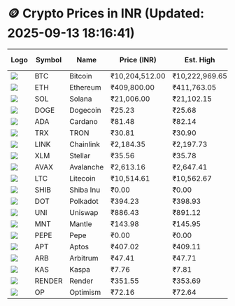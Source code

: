 # 🪙 Crypto Prices in INR (Updated: 2025-09-13 18:16:41)

| Logo | Symbol | Name       | Price (INR) | Est. High | Est. Low | Gross Profit | Fees | Net Profit | ROI % |
|------|--------|------------|-------------|-----------|----------|---------------|------|-------------|--------|
| ![](https://coin-images.coingecko.com/coins/images/1/large/bitcoin.png?1696501400) | BTC    | Bitcoin    | ₹10,204,512.00 | ₹10,222,969.65 | ₹10,186,054.35 | ₹362.41 | ₹200.00 | ₹162.41 | 0.16% |
| ![](https://coin-images.coingecko.com/coins/images/279/large/ethereum.png?1696501628) | ETH    | Ethereum   | ₹409,800.00 | ₹411,763.05 | ₹407,836.95 | ₹962.66 | ₹200.00 | ₹762.66 | 0.76% |
| ![](https://coin-images.coingecko.com/coins/images/4128/large/solana.png?1718769756) | SOL    | Solana     | ₹21,006.00 | ₹21,102.15 | ₹20,909.85 | ₹919.66 | ₹200.00 | ₹719.66 | 0.72% |
| ![](https://coin-images.coingecko.com/coins/images/5/large/dogecoin.png?1696501409) | DOGE   | Dogecoin   | ₹25.23 | ₹25.68 | ₹24.78 | ₹3,619.64 | ₹200.00 | ₹3,419.64 | 3.42% |
| ![](https://coin-images.coingecko.com/coins/images/975/large/cardano.png?1696502090) | ADA    | Cardano    | ₹81.48 | ₹82.14 | ₹80.82 | ₹1,625.77 | ₹200.00 | ₹1,425.77 | 1.43% |
| ![](https://coin-images.coingecko.com/coins/images/1094/large/tron-logo.png?1696502193) | TRX    | TRON       | ₹30.81 | ₹30.90 | ₹30.72 | ₹556.56 | ₹200.00 | ₹356.56 | 0.36% |
| ![](https://coin-images.coingecko.com/coins/images/877/large/chainlink-new-logo.png?1696502009) | LINK   | Chainlink  | ₹2,184.35 | ₹2,197.73 | ₹2,170.97 | ₹1,232.63 | ₹200.00 | ₹1,032.63 | 1.03% |
| ![](https://coin-images.coingecko.com/coins/images/100/large/fmpFRHHQ_400x400.jpg?1735231350) | XLM    | Stellar    | ₹35.56 | ₹35.78 | ₹35.34 | ₹1,264.98 | ₹200.00 | ₹1,064.98 | 1.06% |
| ![](https://coin-images.coingecko.com/coins/images/12559/large/Avalanche_Circle_RedWhite_Trans.png?1696512369) | AVAX   | Avalanche  | ₹2,613.16 | ₹2,647.41 | ₹2,578.91 | ₹2,655.89 | ₹200.00 | ₹2,455.89 | 2.46% |
| ![](https://coin-images.coingecko.com/coins/images/2/large/litecoin.png?1696501400) | LTC    | Litecoin   | ₹10,514.61 | ₹10,562.67 | ₹10,466.55 | ₹918.33 | ₹200.00 | ₹718.33 | 0.72% |
| ![](https://coin-images.coingecko.com/coins/images/11939/large/shiba.png?1696511800) | SHIB   | Shiba Inu  | ₹0.00 | ₹0.00 | ₹0.00 | ₹2,630.85 | ₹200.00 | ₹2,430.85 | 2.43% |
| ![](https://coin-images.coingecko.com/coins/images/12171/large/polkadot.png?1696512008) | DOT    | Polkadot   | ₹394.23 | ₹398.93 | ₹389.53 | ₹2,412.90 | ₹200.00 | ₹2,212.90 | 2.21% |
| ![](https://coin-images.coingecko.com/coins/images/12504/large/uniswap-logo.png?1720676669) | UNI    | Uniswap    | ₹886.43 | ₹891.12 | ₹881.74 | ₹1,063.24 | ₹200.00 | ₹863.24 | 0.86% |
| ![](https://coin-images.coingecko.com/coins/images/30980/large/Mantle-Logo-mark.png?1739213200) | MNT    | Mantle     | ₹143.98 | ₹145.95 | ₹142.01 | ₹2,773.74 | ₹200.00 | ₹2,573.74 | 2.57% |
| ![](https://coin-images.coingecko.com/coins/images/29850/large/pepe-token.jpeg?1696528776) | PEPE   | Pepe       | ₹0.00 | ₹0.00 | ₹0.00 | ₹3,344.96 | ₹200.00 | ₹3,144.96 | 3.14% |
| ![](https://coin-images.coingecko.com/coins/images/26455/large/aptos_round.png?1696525528) | APT    | Aptos      | ₹407.02 | ₹409.11 | ₹404.93 | ₹1,030.54 | ₹200.00 | ₹830.54 | 0.83% |
| ![](https://coin-images.coingecko.com/coins/images/16547/large/arb.jpg?1721358242) | ARB    | Arbitrum   | ₹47.41 | ₹47.71 | ₹47.11 | ₹1,254.39 | ₹200.00 | ₹1,054.39 | 1.05% |
| ![](https://coin-images.coingecko.com/coins/images/25751/large/kaspa-icon-exchanges.png?1696524837) | KAS    | Kaspa      | ₹7.76 | ₹7.81 | ₹7.71 | ₹1,244.81 | ₹200.00 | ₹1,044.81 | 1.04% |
| ![](https://coin-images.coingecko.com/coins/images/11636/large/rndr.png?1696511529) | RENDER | Render     | ₹351.55 | ₹353.69 | ₹349.41 | ₹1,224.35 | ₹200.00 | ₹1,024.35 | 1.02% |
| ![](https://coin-images.coingecko.com/coins/images/25244/large/Optimism.png?1696524385) | OP     | Optimism   | ₹72.16 | ₹72.64 | ₹71.68 | ₹1,347.71 | ₹200.00 | ₹1,147.71 | 1.15% |
